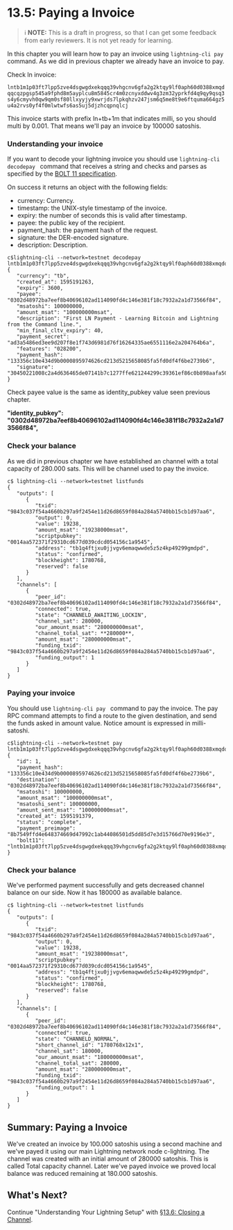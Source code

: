 # 13.5: Paying a Invoice

> :information_source: **NOTE:** This is a draft in progress, so that I can get some feedback from early reviewers. It is not yet ready for learning.

In this chapter you will learn how to pay an invoice using `lightning-cli pay ` command.    As we did in previous chapter we already have an invoice to pay.  

Check ln invoice:

`lntb1m1p03ft7lpp5zve4dsgwgdxekqqq39vhgcnv6gfa2g2ktqy9lf0aph60d0388xmqdqqcqzpgsp545a9fphd8m5ayplcu8m5845cr4m0zcnyxddwv4g3zm32yprkfd4q9qy9qsq3s4y6cmyvh0qw9qm0sf80llxyyjy9xwrjds7lpkqhzv247jsm6q5me8t9e6ftquma664gz5u4a2rvs0yf4f0mlwtwfs6as5uj5djzhcqpnqlcj
`  

This invoice starts with prefix ln+tb+1m that indicates milli, so you should multi by 0.001.   That means we'll pay an invoice by 100000 satoshis.

### Understanding your invoice

If you want to decode your lightning invoice you should use `lightning-cli decodepay ` command that receives a string and checks and parses as specified by the [BOLT 11 specification](https://github.com/lightningnetwork/lightning-rfc/blob/master/11-payment-encoding.md).

On success it returns an object with the following fields:

* currency: Currency.
* timestamp: the UNIX-style timestamp of the invoice.
* expiry: the number of seconds this is valid after timestamp.
* payee: the public key of the recipient.
* payment_hash: the payment hash of the request.
* signature: the DER-encoded signature.
* description: Description.

```
c$lightning-cli --network=testnet decodepay lntb1m1p03ft7lpp5zve4dsgwgdxekqqq39vhgcnv6gfa2g2ktqy9lf0aph60d0388xmqdqqcqzpgsp545a9fphd8m5ayplcu8m5845cr4m0zcnyxddwv4g3zm32yprkfd4q9qy9qsq3s4y6cmyvh0qw9qm0sf80llxyyjy9xwrjds7lpkqhzv247jsm6q5me8t9e6ftquma664gz5u4a2rvs0yf4f0mlwtwfs6as5uj5djzhcqpnqlcj
{
   "currency": "tb",
   "created_at": 1595191263,
   "expiry": 3600,
   "payee": "0302d48972ba7eef8b40696102ad114090fd4c146e381f18c7932a2a1d73566f84",
   "msatoshi": 100000000,
   "amount_msat": "100000000msat",
   "description": "First LN Payment - Learning Bitcoin and Lightning from the Command line.",
   "min_final_cltv_expiry": 40,
   "payment_secret": "ad3a5486ed3ee9d207f8e1f743d6981d76f16264335ae6551116e2a204764b6a",
   "features": "028200",
   "payment_hash": "133356c10e434d9b0000895974626cd213d5215658085fa5fd0df4f6be2739b6",
   "signature": "30450221008c2a4d636465de07141b7c1277ffe621244299c39361ef86c0b898aafa50de8102204de4eb2e7495839beeb5540a9caf543641e44d52fdfdcb7261aec29c951b215f"
}
```
Check payee value is the same as identity_pubkey value seen previous chapter.

**"identity_pubkey": "0302d48972ba7eef8b40696102ad114090fd4c146e381f18c7932a2a1d73566f84",**

### Check your balance

As we did in previous chapter we have established an channel with a total capacity of 280.000 sats.   This will be channel used to pay the invoice.

```
c$ lightning-cli --network=testnet listfunds
{
   "outputs": [
      {
         "txid": "9843c037f54a4660b297a9f2454e11d26d8659f084a284a5740bb15cb1d97aa6",
         "output": 0,
         "value": 19238,
         "amount_msat": "19238000msat",
         "scriptpubkey": "0014aa572371f29310cd677d039cdcd054156c1a9545",
         "address": "tb1q4ftjxu0jjvgv6emaqwwde5z5z4kp49299gmdpd",
         "status": "confirmed",
         "blockheight": 1780768,
         "reserved": false
      }
   ],
   "channels": [
      {
         "peer_id": "0302d48972ba7eef8b40696102ad114090fd4c146e381f18c7932a2a1d73566f84",
         "connected": true,
         "state": "CHANNELD_AWAITING_LOCKIN",
         "channel_sat": 280000,
         "our_amount_msat": "280000000msat",
         "channel_total_sat": **280000**,
         "amount_msat": "280000000msat",
         "funding_txid": "9843c037f54a4660b297a9f2454e11d26d8659f084a284a5740bb15cb1d97aa6",
         "funding_output": 1
      }
   ]
}
```

### Paying your invoice

You should use `lightning-cli pay ` command to pay the invoice.  The pay RPC command attempts to find a route to the given destination, and send the funds asked in amount value.
Notice amount is expressed in milli-satoshi.

```
c$lightning-cli --network=testnet pay 
lntb1m1p03ft7lpp5zve4dsgwgdxekqqq39vhgcnv6gfa2g2ktqy9lf0aph60d0388xmqdqqcqzpgsp545a9fphd8m5ayplcu8m5845cr4m0zcnyxddwv4g3zm32yprkfd4q9qy9qsq3s4y6cmyvh0qw9qm0sf80llxyyjy9xwrjds7lpkqhzv247jsm6q5me8t9e6ftquma664gz5u4a2rvs0yf4f0mlwtwfs6as5uj5djzhcqpnqlcj
{
   "id": 1,
   "payment_hash": "133356c10e434d9b0000895974626cd213d5215658085fa5fd0df4f6be2739b6",
   "destination": "0302d48972ba7eef8b40696102ad114090fd4c146e381f18c7932a2a1d73566f84",
   "msatoshi": 100000000,
   "amount_msat": "100000000msat",
   "msatoshi_sent": 100000000,
   "amount_sent_msat": "100000000msat",
   "created_at": 1595191379,
   "status": "complete",
   "payment_preimage": "8b7549ffd4e648374669d47992c1ab44086501d5dd85d7e3d15766d70e9196e3",
   "bolt11": "lntb1m1p03ft7lpp5zve4dsgwgdxekqqq39vhgcnv6gfa2g2ktqy9lf0aph60d0388xmqdqqcqzpgsp545a9fphd8m5ayplcu8m5845cr4m0zcnyxddwv4g3zm32yprkfd4q9qy9qsq3s4y6cmyvh0qw9qm0sf80llxyyjy9xwrjds7lpkqhzv247jsm6q5me8t9e6ftquma664gz5u4a2rvs0yf4f0mlwtwfs6as5uj5djzhcqpnqlcj"
}
```

### Check your balance

We've performed payment successfully and gets decreased channel balance on our side.  Now it has 180000 as available balance.

```
c$ lightning-cli --network=testnet listfunds
{
   "outputs": [
      {
         "txid": "9843c037f54a4660b297a9f2454e11d26d8659f084a284a5740bb15cb1d97aa6",
         "output": 0,
         "value": 19238,
         "amount_msat": "19238000msat",
         "scriptpubkey": "0014aa572371f29310cd677d039cdcd054156c1a9545",
         "address": "tb1q4ftjxu0jjvgv6emaqwwde5z5z4kp49299gmdpd",
         "status": "confirmed",
         "blockheight": 1780768,
         "reserved": false
      }
   ],
   "channels": [
      {
         "peer_id": "0302d48972ba7eef8b40696102ad114090fd4c146e381f18c7932a2a1d73566f84",
         "connected": true,
         "state": "CHANNELD_NORMAL",
         "short_channel_id": "1780768x12x1",
         "channel_sat": 180000,
         "our_amount_msat": "180000000msat",
         "channel_total_sat": 280000,
         "amount_msat": "280000000msat",
         "funding_txid": "9843c037f54a4660b297a9f2454e11d26d8659f084a284a5740bb15cb1d97aa6",
         "funding_output": 1
      }
   ]
}
```

## Summary: Paying a Invoice

We've created an invoice by 100.000 satoshis using a second machine and we've payed it using our main Lightning network node c-lightning.  The channel was created with an initial amount of 280000 satoshis.   This is called Total capacity channel.  Later we've payed invoice we proved local balance was reduced remaining at 180.000 satoshis.

## What's Next?

Continue "Understanding Your Lightning Setup" with [§13.6: Closing a Channel](13_6_Closing_a_Channel.md).
